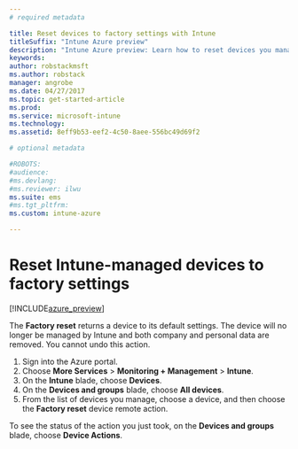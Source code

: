 ```yaml
---
# required metadata

title: Reset devices to factory settings with Intune
titleSuffix: "Intune Azure preview"
description: "Intune Azure preview: Learn how to reset devices you manage with Intune to their factory settings."
keywords:
author: robstackmsft
ms.author: robstack
manager: angrobe
ms.date: 04/27/2017
ms.topic: get-started-article
ms.prod:
ms.service: microsoft-intune
ms.technology:
ms.assetid: 8eff9b53-eef2-4c50-8aee-556bc49d69f2

# optional metadata

#ROBOTS:
#audience:
#ms.devlang:
#ms.reviewer: ilwu
ms.suite: ems
#ms.tgt_pltfrm:
ms.custom: intune-azure

---
```


# Reset Intune-managed devices to factory settings


[!INCLUDE[azure_preview](../includes/azure_preview.md)]

The **Factory reset** returns a device to its default settings. The device will no longer be managed by Intune and both company and personal data are removed. You cannot undo this action.

1. Sign into the Azure portal.
2. Choose **More Services** > **Monitoring + Management** > **Intune**.
3. On the **Intune** blade, choose **Devices**.
4. On the **Devices and groups** blade, choose **All devices**.
5. From the list of devices you manage, choose a device, and then choose the **Factory reset** device remote action.

To see the status of the action you just took, on the **Devices and groups** blade, choose **Device Actions**.

